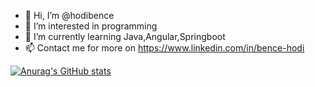 - 👋 Hi, I’m @hodibence
- 👀 I’m interested in programming
- 🌱 I’m currently learning Java,Angular,Springboot
- 📫 Contact me for more on https://www.linkedin.com/in/bence-hodi


[![Anurag's GitHub stats](https://github-readme-stats.vercel.app/api?username=hodibence)](https://github.com/anuraghazra/github-readme-stats)

<!---
hodibence/hodibence is a ✨ special ✨ repository because its `README.md` (this file) appears on your GitHub profile.
You can click the Preview link to take a look at your changes.
--->
